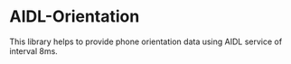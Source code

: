 # AIDL-Orientation

This library helps to provide phone orientation data using AIDL service of interval 8ms.

